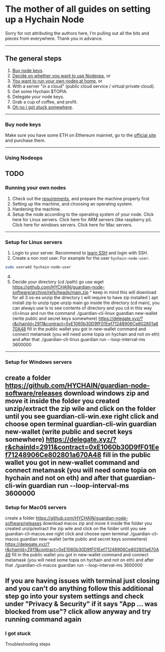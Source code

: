 
# The mother of all guides on setting up a Hychain Node

Sorry for not attributing the authors here, I'm pulling out all the bits and pieces from everywhere. Thank you in advance.

---

## The general steps

1. [Buy node keys](#buy-node-keys).
2. [Decide on whether you want to use Nodeops](#using-nodeops), or
3. [You want to run your own nodes at home](#running-your-own-nodes), or
4. With a server "in a cloud" (public cloud service / virtual private cloud).
5. Get some Hychain $TOPIA.
6. Delegate your node keys.
7. Grab a cup of coffee, and profit.
8. [Oh no I got stuck somewhere](#i-got-stuck).

---

### Buy node keys

Make sure you have some ETH on Ethereum mainnet, go to the [official site](https://nodes.hychain.com/) and purchase them.

---
### Using Nodeops
TODO
---
### Running your own nodes
1. Check out the [requirements](https://docs.hychain.com/docs/what-are-node-hardware-requirements), and prepare the machine properly first
2. Setting up the machine, and choosing an operating system.
3. Hardening the machine.
4. Setup the node according to the operating system of your node. Click here for Linux servers. Click here for ARM servers (like raspberry pi). Click here for windows servers. Click here for Mac servers.
--- 
### Setup for Linux servers
1. Login to your server. Recommend to [learn SSH](https://www.geeksforgeeks.org/ssh-command-in-linux-with-examples/) and login with SSH.
2. Create a non root user. For example for the user `hychain-node-user`.

```bash
sudo useradd hychain-node-user
```

4. 
5. Decide your directory (cd /path)
go use wget https://github.com/HYCHAIN/guardian-node-software/archive/refs/heads/main.zip
^ keep in mind this will download for all 3 os-es
unzip the directory ( will require to have zip installed ) apt install zip
to unzip type unzip main
go inside the directory (cd main), you can always use ls to see contents of directory and you cd in this way
cli>linux and run the command ./guardian-cli-linux guardian new-wallet (write public and secret keys somewhere)
https://delegate.xyz/?r&chainId=2911&contract=0xE1060b30D9fF01Eef71248906Ce802801a670A48
fill in the public wallet you got in new-wallet command and connect metamask (you will need some topia on hychain and not on eth)
and after that  ./guardian-cli-linux guardian run <private key from the new-wallet> --loop-interval-ms 3600000
---
### Setup for Windows servers
create a folder
https://github.com/HYCHAIN/guardian-node-software/releases download windows zip and move it inside the folder you created
unzip/extract the zip wile and click on the folder until you see guardian-cli-win.exe
right click and choose open terminal
guardian-cli-win guardian new-wallet (write public and secret keys somewhere)
https://delegate.xyz/?r&chainId=2911&contract=0xE1060b30D9fF01Eef71248906Ce802801a670A48
fill in the public wallet you got in new-wallet command and connect metamask (you will need some topia on hychain and not on eth)
and after that  guardian-cli-win guardian run <private key from the new-wallet> --loop-interval-ms 3600000
---
### Setup for MacOS servers

create a folder
https://github.com/HYCHAIN/guardian-node-software/releases download macos zip and move it inside the folder you created
unzip/extract the zip wile and click on the folder until you see guardian-cli-macos.exe
right click and choose open terminal
./guardian-cli-macos guardian new-wallet (write public and secret keys somewhere)
https://delegate.xyz/?r&chainId=2911&contract=0xE1060b30D9fF01Eef71248906Ce802801a670A48
fill in the public wallet you got in new-wallet command and connect metamask (you will need some topia on hychain and not on eth)
and after that  ./guardian-cli-macos guardian run <private key from the new-wallet> --loop-interval-ms 3600000

 If you are having issues with terminal just closing and you can't do anything follow this additional step
go into your system settings and check under "Privacy & Security" if it says "App ... was blocked from use"?
click allow anyway and try running command again 
---
### I got stuck
Troubleshooting steps
